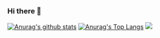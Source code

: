 ### Hi there 👋

<!--
**star574/star574** is a ✨ _special_ ✨ repository because its `README.md` (this file) appears on your GitHub profile.

Here are some ideas to get you started:

- 🔭 I’m currently working on ...
- 🌱 I’m currently learning ...
- 👯 I’m looking to collaborate on ...
- 🤔 I’m looking for help with ...
- 💬 Ask me about ...
- 📫 How to reach me: ...
- 😄 Pronouns: ...
- ⚡ Fun fact: ...
![](https://komarev.com/ghpvc/?username=star574) 访问量
-->
[![Anurag's github stats](https://github-readme-stats.vercel.app/api?username=star574&show_icons=true&count_private=true&include_all_commits=true&theme=onedark)](https://github.com/anuraghazra/github-readme-stats)
[![Anurag's Top Langs](https://github-readme-stats.vercel.app/api/top-langs/?username=star574)](https://github.com/star574)
![](https://komarev.com/ghpvc/?username=star574) 
